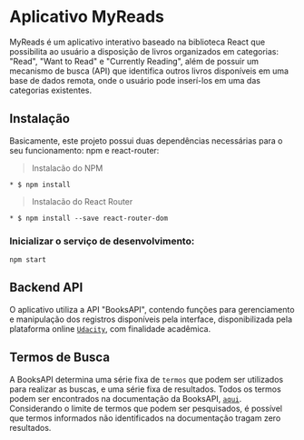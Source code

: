 # Aplicativo MyReads

MyReads é um aplicativo interativo baseado na biblioteca React que possibilita ao usuário a disposição de livros organizados em categorias: "Read", "Want to Read" e "Currently Reading", além de possuir um mecanismo de busca (API) que identifica outros livros disponíveis em uma base de dados remota, onde o usuário pode inserí-los em uma das categorias existentes.


## Instalação

Basicamente, este projeto possui duas dependências necessárias para o seu funcionamento: npm e react-router:

> Instalacão do NPM
```shell
* $ npm install
```

> Instalacão do React Router
```shell
* $ npm install --save react-router-dom
```

### Inicializar o serviço de desenvolvimento:
`npm start`


## Backend API

O aplicativo utiliza a API "BooksAPI", contendo funções para gerenciamento e manipulação dos registros disponíveis pela interface, disponibilizada pela plataforma online [`Udacity`](https://github.com/udacity/reactnd-project-myreads-starter/blob/master/src/BooksAPI.js), com finalidade acadêmica.


## Termos de Busca

A BooksAPI determina uma série fixa de `termos` que podem ser utilizados para realizar as buscas, e uma série fixa de resultados. 
Todos os termos podem ser encontrados na documentação da BooksAPI, [`aqui`](https://github.com/udacity/reactnd-project-myreads-starter/blob/master/SEARCH_TERMS.md).
Considerando o limite de termos que podem ser pesquisados, é possível que termos informados não identificados na documentação tragam zero resultados.


